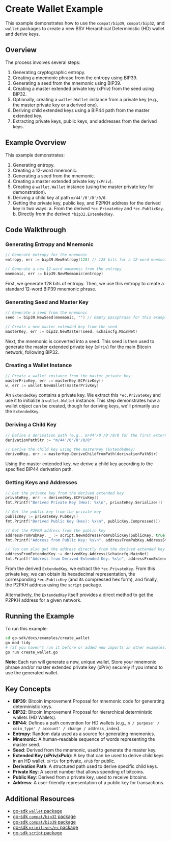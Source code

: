 # Create Wallet Example

This example demonstrates how to use the `compat/bip39`, `compat/bip32`, and `wallet` packages to create a new BSV Hierarchical Deterministic (HD) wallet and derive keys.

## Overview

The process involves several steps:
1. Generating cryptographic entropy.
2. Creating a mnemonic phrase from the entropy using BIP39.
3. Generating a seed from the mnemonic using BIP39.
4. Creating a master extended private key (xPriv) from the seed using BIP32.
5. Optionally, creating a `wallet.Wallet` instance from a private key (e.g., the master private key or a derived one).
6. Deriving child extended keys using a BIP44 path from the master extended key.
7. Extracting private keys, public keys, and addresses from the derived keys.

## Example Overview

This example demonstrates:

1. Generating entropy.
2. Creating a 12-word mnemonic.
3. Generating a seed from the mnemonic.
4. Creating a master extended private key (`xPriv`).
5. Creating a `wallet.Wallet` instance (using the master private key for demonstration).
6. Deriving a child key at path `m/44'/0'/0'/0/0`.
7. Getting the private key, public key, and P2PKH address for the derived key in two ways:
    a. From the derived `*ec.PrivateKey` and `*ec.PublicKey`.
    b. Directly from the derived `*bip32.ExtendedKey`.

## Code Walkthrough

### Generating Entropy and Mnemonic

```go
// Generate entropy for the mnemonic
entropy, err := bip39.NewEntropy(128) // 128 bits for a 12-word mnemonic

// Generate a new 12-word mnemonic from the entropy
mnemonic, err := bip39.NewMnemonic(entropy)
```
First, we generate 128 bits of entropy. Then, we use this entropy to create a standard 12-word BIP39 mnemonic phrase.

### Generating Seed and Master Key

```go
// Generate a seed from the mnemonic
seed := bip39.NewSeed(mnemonic, "") // Empty passphrase for this example

// Create a new master extended key from the seed
masterKey, err := bip32.NewMaster(seed, &chaincfg.MainNet)
```
Next, the mnemonic is converted into a seed. This seed is then used to generate the master extended private key (`xPriv`) for the main Bitcoin network, following BIP32.

### Creating a Wallet Instance

```go
// Create a wallet instance from the master private key
masterPrivKey, err := masterKey.ECPrivKey()
w, err := wallet.NewWallet(masterPrivKey)
```
An `ExtendedKey` contains a private key. We extract this `*ec.PrivateKey` and use it to initialize a `wallet.Wallet` instance. This step demonstrates how a wallet object can be created, though for deriving keys, we'll primarily use the `ExtendedKey`.

### Deriving a Child Key

```go
// Define a derivation path (e.g., m/44'/0'/0'/0/0 for the first external address)
derivationPathStr := "m/44'/0'/0'/0/0"

// Derive the child key using the masterKey (ExtendedKey)
derivedKey, err := masterKey.DeriveChildFromPath(derivationPathStr)
```
Using the master extended key, we derive a child key according to the specified BIP44 derivation path.

### Getting Keys and Addresses

```go
// Get the private key from the derived extended key
privateKey, err := derivedKey.ECPrivKey()
fmt.Printf("Derived Private Key (Hex): %x\n", privateKey.Serialize())

// Get the public key from the private key
publicKey := privateKey.PubKey()
fmt.Printf("Derived Public Key (Hex): %x\n", publicKey.Compressed())

// Get the P2PKH address from the public key
addressFromPubKey, _ := script.NewAddressFromPublicKey(publicKey, true)
fmt.Printf("Address from Public Key: %s\n", addressFromPubKey.AddressString)

// You can also get the address directly from the derived extended key
addressFromExtendedKey := derivedKey.Address(&chaincfg.MainNet)
fmt.Printf("Address from Derived Extended Key: %s\n", addressFromExtendedKey)
```
From the derived `ExtendedKey`, we extract the `*ec.PrivateKey`. From this private key, we can obtain its hexadecimal representation, the corresponding `*ec.PublicKey` (and its compressed hex form), and finally, the P2PKH address using the `script` package.

Alternatively, the `ExtendedKey` itself provides a direct method to get the P2PKH address for a given network.

## Running the Example

To run this example:

```bash
cd go-sdk/docs/examples/create_wallet
go mod tidy
# (if you haven't run it before or added new imports in other examples)
go run create_wallet.go
```

**Note**: Each run will generate a new, unique wallet. Store your mnemonic phrase and/or master extended private key (xPriv) securely if you intend to use the generated wallet.

## Key Concepts

- **BIP39**: Bitcoin Improvement Proposal for mnemonic code for generating deterministic keys.
- **BIP32**: Bitcoin Improvement Proposal for hierarchical deterministic wallets (HD Wallets).
- **BIP44**: Defines a path convention for HD wallets (e.g., `m / purpose' / coin_type' / account' / change / address_index`).
- **Entropy**: Random data used as a source for generating mnemonics.
- **Mnemonic**: A human-readable sequence of words representing the master seed.
- **Seed**: Derived from the mnemonic, used to generate the master key.
- **Extended Key (xPriv/xPub)**: A key that can be used to derive child keys in an HD wallet. `xPriv` for private, `xPub` for public.
- **Derivation Path**: A structured path used to derive specific child keys.
- **Private Key**: A secret number that allows spending of bitcoins.
- **Public Key**: Derived from a private key, used to receive bitcoins.
- **Address**: A user-friendly representation of a public key for transactions.

## Additional Resources

- [go-sdk `wallet` package](https://pkg.go.dev/github.com/bsv-blockchain/go-sdk/wallet)
- [go-sdk `compat/bip32` package](https://pkg.go.dev/github.com/bsv-blockchain/go-sdk/compat/bip32)
- [go-sdk `compat/bip39` package](https://pkg.go.dev/github.com/bsv-blockchain/go-sdk/compat/bip39)
- [go-sdk `primitives/ec` package](https://pkg.go.dev/github.com/bsv-blockchain/go-sdk/primitives/ec)
- [go-sdk `script` package](https://pkg.go.dev/github.com/bsv-blockchain/go-sdk/script)

